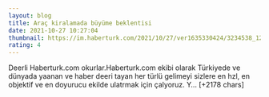 ```yaml
--- 
layout: blog
title: Araç kiralamada büyüme beklentisi
date: 2021-10-27 10:27:04
thumbnail: https://im.haberturk.com/2021/10/27/ver1635330424/3234538_1200x627.jpg
rating: 4
---
```

Deerli Haberturk.com okurlar.Haberturk.com ekibi olarak Türkiyede ve dünyada yaanan ve haber deeri tayan her türlü gelimeyi sizlere en hzl, en objektif ve en doyurucu ekilde ulatrmak için çalyoruz. Y… [+2178 chars]